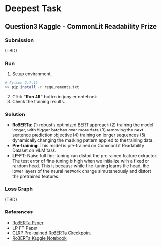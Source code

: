 # Deepest Task

## Question3 Kaggle - CommonLit Readability Prize

### Submission

(TBD)

### Run

1. Setup environment.
``` Bash
# Python 3.7.10
>> pip install -r requirements.txt
```
2. Click **"Run All"** button in jupyter notebook.
3. Check the training results.

### Solution

- **RoBERTa**: (1) robustly optimized BERT approach (2) training the model longer, with bigger batches over more data (3) removing the next sentence prediction objective (4) training on longer sequences (5) dynamically changing the masking pattern applied to the training data.
- **Pre-training**: This model is pre-trained on CommonLit Readability Dataset on MLM task.
- **LP-FT**: Naive full fine-tuning can distort the pretrained feature extractor. The test error of fine-tuning is high when we initialize with a fixed or random head. This is because while fine-tuning learns the head, the lower layers of the neural network change simultaneously and distort the pretrained features.

### Loss Graph

(TBD)

### References

- [RoBERTa Paper](https://arxiv.org/abs/1907.11692)
- [LP-FT Paper](https://arxiv.org/abs/2202.10054)
- [CLRP Pre-trained RpBERTa Checkpoint](https://www.kaggle.com/datasets/maunish/clrp-roberta-base)
- [RoBERTa Kaggle Notebook](https://www.kaggle.com/code/andretugan/pre-trained-roberta-solution-in-pytorch/notebook)
